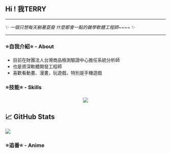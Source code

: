 ## Hi ! 我TERRY

---

✨ *一個只想每天躺著耍廢 什麼都會一點的雜學軟體工程師~~~~* ✨

---

### ⭐自我介紹⭐ - About

* 目前在財團法人台灣商品檢測驗證中心擔任系統分析師
* 也是資深軟體開發工程師
* 喜歡看動畫、漫畫，玩遊戲，特別是手機遊戲

### ⭐技能⭐ - Skills

<p align="center">
  <a href="https://skillicons.dev">
    <img src="https://skillicons.dev/icons?i=js,html,css,tailwind,bootstrap,vue,vite,figma,git,github,php,py,r,dotnet,laravel,vscode,visualstudio,eclipse" />
  </a>
</p>

## &#x1f4c8; GitHub Stats

<a href="https://github.com/terry455217/terry455217">
  <img align="center" src="https://github-readme-stats.vercel.app/api/top-langs/?username=terry455217&hide=java,html,tex&title_color=ffffff&text_color=c9cacc&icon_color=2bbc8a&bg_color=1d1f21&langs_count=3" />
</a>

### ⭐追番⭐ - Anime
